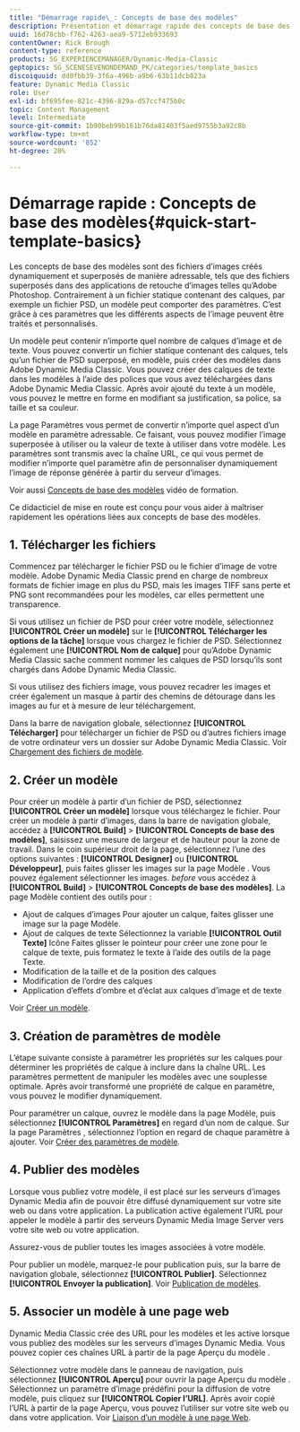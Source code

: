 ```yaml
---
title: "Démarrage rapide\_: Concepts de base des modèles"
description: Présentation et démarrage rapide des concepts de base des modèles pour vous aider à démarrer rapidement dans Adobe Dynamic Media Classic.
uuid: 16d78cbb-f762-4263-aea9-5712eb933693
contentOwner: Rick Brough
content-type: reference
products: SG_EXPERIENCEMANAGER/Dynamic-Media-Classic
geptopics: SG_SCENESEVENONDEMAND_PK/categories/template_basics
discoiquuid: dd0fbb39-3f6a-496b-a9b6-63b11dcb823a
feature: Dynamic Media Classic
role: User
exl-id: bf695fee-821c-4396-829a-d57ccf475b0c
topic: Content Management
level: Intermediate
source-git-commit: 1b90beb99b161b76da81403f5aed9755b3a92c8b
workflow-type: tm+mt
source-wordcount: '852'
ht-degree: 20%

---
```


# Démarrage rapide : Concepts de base des modèles{#quick-start-template-basics}

Les concepts de base des modèles sont des fichiers d’images créés dynamiquement et superposés de manière adressable, tels que des fichiers superposés dans des applications de retouche d’images telles qu’Adobe Photoshop. Contrairement à un fichier statique contenant des calques, par exemple un fichier PSD, un modèle peut comporter des paramètres. C’est grâce à ces paramètres que les différents aspects de l’image peuvent être traités et personnalisés.

Un modèle peut contenir n’importe quel nombre de calques d’image et de texte. Vous pouvez convertir un fichier statique contenant des calques, tels qu’un fichier de PSD superposé, en modèle, puis créer des modèles dans Adobe Dynamic Media Classic. Vous pouvez créer des calques de texte dans les modèles à l’aide des polices que vous avez téléchargées dans Adobe Dynamic Media Classic. Après avoir ajouté du texte à un modèle, vous pouvez le mettre en forme en modifiant sa justification, sa police, sa taille et sa couleur.

La page Paramètres vous permet de convertir n’importe quel aspect d’un modèle en paramètre adressable. Ce faisant, vous pouvez modifier l’image superposée à utiliser ou la valeur de texte à utiliser dans votre modèle. Les paramètres sont transmis avec la chaîne URL, ce qui vous permet de modifier n’importe quel paramètre afin de personnaliser dynamiquement l’image de réponse générée à partir du serveur d’images.

Voir aussi [Concepts de base des modèles](https://s7d5.scene7.com/s7viewers/html5/VideoViewer.html?videoserverurl=https://s7d5.scene7.com/is/content/&amp;emailurl=https://s7d5.scene7.com/s7/emailFriend&amp;serverUrl=https://s7d5.scene7.com/is/image/&amp;config=Scene7SharedAssets/Universal_HTML5_Video&amp;contenturl=https://s7d5.scene7.com/skins/&amp;asset=S7tutorials/553_Template%20Basics_converted%20renamed_Dynamic%20Banners-AVS) vidéo de formation.

Ce didacticiel de mise en route est conçu pour vous aider à maîtriser rapidement les opérations liées aux concepts de base des modèles.

## 1. Télécharger les fichiers

Commencez par télécharger le fichier PSD ou le fichier d’image de votre modèle. Adobe Dynamic Media Classic prend en charge de nombreux formats de fichier image en plus du PSD, mais les images TIFF sans perte et PNG sont recommandées pour les modèles, car elles permettent une transparence.

Si vous utilisez un fichier de PSD pour créer votre modèle, sélectionnez **[!UICONTROL Créer un modèle]** sur le **[!UICONTROL Télécharger les options de la tâche]** lorsque vous chargez le fichier de PSD. Sélectionnez également une **[!UICONTROL Nom de calque]** pour qu’Adobe Dynamic Media Classic sache comment nommer les calques de PSD lorsqu’ils sont chargés dans Adobe Dynamic Media Classic.

Si vous utilisez des fichiers image, vous pouvez recadrer les images et créer également un masque à partir des chemins de détourage dans les images au fur et à mesure de leur téléchargement.

Dans la barre de navigation globale, sélectionnez **[!UICONTROL Télécharger]** pour télécharger un fichier de PSD ou d’autres fichiers image de votre ordinateur vers un dossier sur Adobe Dynamic Media Classic. Voir [Chargement des fichiers de modèle](uploading-template-files.md#uploading_template_files).

## 2. Créer un modèle

Pour créer un modèle à partir d’un fichier de PSD, sélectionnez **[!UICONTROL Créer un modèle]** lorsque vous téléchargez le fichier. Pour créer un modèle à partir d’images, dans la barre de navigation globale, accédez à **[!UICONTROL Build]** > **[!UICONTROL Concepts de base des modèles]**, saisissez une mesure de largeur et de hauteur pour la zone de travail. Dans le coin supérieur droit de la page, sélectionnez l’une des options suivantes : **[!UICONTROL Designer]** ou **[!UICONTROL Développeur]**, puis faites glisser les images sur la page Modèle . Vous pouvez également sélectionner les images. *before* vous accédez à **[!UICONTROL Build]** > **[!UICONTROL Concepts de base des modèles]**. La page Modèle contient des outils pour :

* Ajout de calques d’images Pour ajouter un calque, faites glisser une image sur la page Modèle.
* Ajout de calques de texte Sélectionnez la variable **[!UICONTROL Outil Texte]** Icône Faites glisser le pointeur pour créer une zone pour le calque de texte, puis formatez le texte à l’aide des outils de la page Texte.
* Modification de la taille et de la position des calques
* Modification de l’ordre des calques
* Application d’effets d’ombre et d’éclat aux calques d’image et de texte 

Voir [Créer un modèle](creating-template.md#creating_a_template).

## 3. Création de paramètres de modèle

L’étape suivante consiste à paramétrer les propriétés sur les calques pour déterminer les propriétés de calque à inclure dans la chaîne URL. Les paramètres permettent de manipuler les modèles avec une souplesse optimale. Après avoir transformé une propriété de calque en paramètre, vous pouvez le modifier dynamiquement.

Pour paramétrer un calque, ouvrez le modèle dans la page Modèle, puis sélectionnez **[!UICONTROL Paramètres]** en regard d’un nom de calque. Sur la page Paramètres , sélectionnez l’option en regard de chaque paramètre à ajouter. Voir [Créer des paramètres de modèle](creating-template-parameters.md#creating_template_parameters).

## 4. Publier des modèles

Lorsque vous publiez votre modèle, il est placé sur les serveurs d’images Dynamic Media afin de pouvoir être diffusé dynamiquement sur votre site web ou dans votre application. La publication active également l’URL pour appeler le modèle à partir des serveurs Dynamic Media Image Server vers votre site web ou votre application.

Assurez-vous de publier toutes les images associées à votre modèle.

Pour publier un modèle, marquez-le pour publication puis, sur la barre de navigation globale, sélectionnez **[!UICONTROL Publier]**. Sélectionnez **[!UICONTROL Envoyer la publication]**. Voir [Publication de modèles](publishing-templates.md#publishing_templates).

## 5. Associer un modèle à une page web

Dynamic Media Classic crée des URL pour les modèles et les active lorsque vous publiez des modèles sur les serveurs d’images Dynamic Media. Vous pouvez copier ces chaînes URL à partir de la page Aperçu du modèle .

Sélectionnez votre modèle dans le panneau de navigation, puis sélectionnez **[!UICONTROL Aperçu]** pour ouvrir la page Aperçu du modèle . Sélectionnez un paramètre d’image prédéfini pour la diffusion de votre modèle, puis cliquez sur **[!UICONTROL Copier l’URL]**. Après avoir copié l’URL à partir de la page Aperçu, vous pouvez l’utiliser sur votre site web ou dans votre application. Voir [Liaison d’un modèle à une page Web](linking-template-web-page.md#linking_a_template_to_a_web_page).
